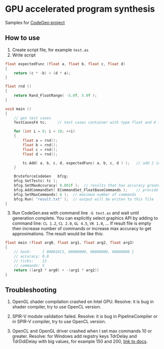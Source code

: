 # GPU accelerated program synthesis
Samples for [CodeGen project](https://github.com/azhirnov/ModularGraphicsFramework/tree/master/Projects/CodeGen)

## How to use
1. Create script file, for example `test.as`
2. Write script
```cpp
float expectedFunc (float a, float b, float c, float d)
{
	return (c * -b) + (d * a);
}

float rnd ()
{
	return Rand_FloatRange( -5.0f, 5.0f );
}

void main ()
{
	// gen test cases
	TestCasesF4 tc;		// test cases container with type float and 4 input arguments

	for (int i = 0; i < 10; ++i)
	{
		float a = rnd();
		float b = rnd();
		float c = rnd();
		float d = rnd();

		tc.Add( a, b, c, d, expectedFunc( a, b, c, d ) );	// add 2 input arguments and expected result
	}

	BruteforceCodeGen	bfcg;
	bfcg.SetTests( tc );
	bfcg.SetMaxAccuracy( 0.001f );	// results that has accuracy greater than maximum will be ignored
	bfcg.AddCommandSet( ECommandSet_FloatBaseCommands );	// provide minus, add, mul, div, greater, less, select commands
	bfcg.SetMaxCommands( 6 );  // maximum number of commands
	bfcg.Run( "result.txt" );  // output will be writen to this file
}
```
3. Run CodeGen.exe with command line `-G test.as` and wait until generation complete.
You can explicitly select graphics API by adding to command line: `CL 1.2`, `CL 2.0`, `GL 4.5`, `VK 1.0`, ... 
If result file is empty then increase number of commands or increase max accuracy to get approximations.
The result would be like this:
```cpp
float main (float arg0, float arg1, float arg2, float arg3)
{
	// hash:     { 000016C2, 00000000, 00000000, 00000000 }
	// accuracy: 0.0
	// ticks:    13
	// commands: 5
	return ((arg3 * arg0) + -(arg1 * arg2))
}
```


## Troubleshooting
1. OpenGL shader compilation crashed on Intel GPU.
Resolve: it is bug in shader compiler, try to use OpenCL version.

2. SPIR-V module validation failed.
Resolve: it is bug in PipelineCompiler or in SPIR-V compiler, try to use OpenCL version.

3. OpenCL and OpenGL driver crashed when I set max commands 10 or greater.
Resolve: for Windows add registry keys TdrDelay and TdrDdiDelay with big values, for example 150 and 200, [link to docs](https://docs.microsoft.com/en-us/windows-hardware/drivers/display/tdr-registry-keys).

